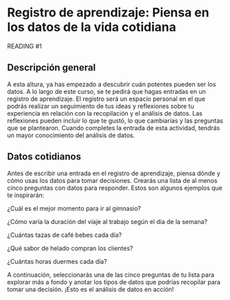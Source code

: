 # Registro de aprendizaje: Piensa en los datos de la vida cotidiana

READING #1

## Descripción general

A esta altura, ya has empezado a descubrir cuán potentes pueden ser los datos. A lo largo de este curso, se te pedirá que hagas entradas en un registro de aprendizaje. El registro será un espacio personal en el que podrás realizar un seguimiento de tus ideas y reflexiones sobre tu experiencia en relación con la recopilación y el análisis de datos. Las reflexiones pueden incluir lo que te gustó, lo que cambiarías y las preguntas que se plantearon. Cuando completes la entrada de esta actividad, tendrás un mayor conocimiento del análisis de datos.

## Datos cotidianos 

Antes de escribir una entrada en el registro de aprendizaje, piensa dónde y cómo usas los datos para tomar decisiones. Crearás una lista de al menos cinco preguntas con datos para responder. Estos son algunos ejemplos que te inspirarán:

¿Cuál es el mejor momento para ir al gimnasio?

¿Cómo varía la duración del viaje al trabajo según el día de la semana?

¿Cuántas tazas de café bebes cada día?

¿Qué sabor de helado compran los clientes?

¿Cuántas horas duermes cada día? 

A continuación, seleccionarás una de las cinco preguntas de tu lista para explorar más a fondo y anotar los tipos de datos que podrías recopilar para tomar una decisión. ¡Esto es el análisis de datos en acción!
